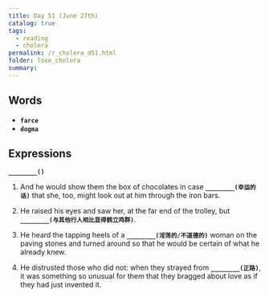 ```yaml
---
title: Day 51 (June 27th)
catalog: true
tags: 
  - reading
  - cholera
permalink: /r_cholera_d51.html
folder: love_cholera
summary: 
---
```


## Words

-   <b data-toggle="tooltip" data-original-title="{{site.data.glossary.farce}}">`farce`</b>
-   <b data-toggle="tooltip" data-original-title="{{site.data.glossary.dogma}}">`dogma`</b>



## Expressions

<b data-toggle="tooltip" data-original-title="{{site.data.answers.51_a}}">`________()`</b>

1.  And he would show them the box of chocolates in case <b data-toggle="tooltip" data-original-title="{{site.data.answers.51_a}}">`________(幸运的话)`</b> that she, too, might look out at him through the iron bars.

2.  He raised his eyes and saw her, at the far end of the trolley, but <b data-toggle="tooltip" data-original-title="{{site.data.answers.51_b}}">`________(与其他行人相比显得鹤立鸡群)`</b>.

3.  He heard the tapping heels of a <b data-toggle="tooltip" data-original-title="{{site.data.answers.51_c}}">`________(淫荡的/不道德的)`</b> woman on the paving stones and turned around so that he would be certain of what he already knew.

4.  He distrusted those who did not: when they strayed from <b data-toggle="tooltip" data-original-title="{{site.data.answers.51_d}}">`________(正路)`</b>, it was something so unusual for them that they bragged about love as if they had just invented it.